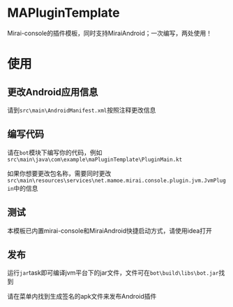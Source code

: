 # MAPluginTemplate

Mirai-console的插件模板，同时支持MiraiAndroid；一次编写，两处使用！

# 使用

## 更改Android应用信息

请到`src\main\AndroidManifest.xml`按照注释更改信息

## 编写代码

请在`bot`模块下编写你的代码，例如`src\main\java\com\example\maPluginTemplate\PluginMain.kt`

如果你想要更改包名称，需要同时更改`src\main\resources\services\net.mamoe.mirai.console.plugin.jvm.JvmPlugin`中的信息

## 测试

本模板已内置mirai-console和MiraiAndroid快捷启动方式，请使用idea打开

## 发布

运行`jar`task即可编译jvm平台下的jar文件，文件可在`bot\build\libs\bot.jar`找到

请在菜单内找到生成签名的apk文件来发布Android插件